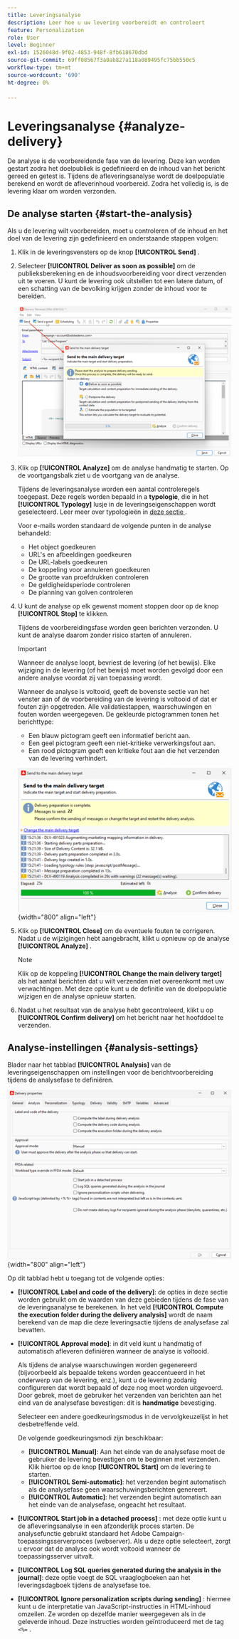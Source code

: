 ```yaml
---
title: Leveringsanalyse
description: Leer hoe u uw levering voorbereidt en controleert
feature: Personalization
role: User
level: Beginner
exl-id: 1526048d-9f02-4853-948f-8fb618670dbd
source-git-commit: 69ff08567f3a0ab827a118a089495fc75bb550c5
workflow-type: tm+mt
source-wordcount: '690'
ht-degree: 0%

---
```


# Leveringsanalyse {#analyze-delivery}

De analyse is de voorbereidende fase van de levering. Deze kan worden gestart zodra het doelpubliek is gedefinieerd en de inhoud van het bericht gereed en getest is. Tijdens de afleveringsanalyse wordt de doelpopulatie berekend en wordt de afleverinhoud voorbereid. Zodra het volledig is, is de levering klaar om worden verzonden.

## De analyse starten {#start-the-analysis}

Als u de levering wilt voorbereiden, moet u controleren of de inhoud en het doel van de levering zijn gedefinieerd en onderstaande stappen volgen:

1. Klik in de leveringsvensters op de knop **[!UICONTROL Send]** .
1. Selecteer **[!UICONTROL Deliver as soon as possible]** om de publieksberekening en de inhoudsvoorbereiding voor direct verzenden uit te voeren. U kunt de levering ook uitstellen tot een latere datum, of een schatting van de bevolking krijgen zonder de inhoud voor te bereiden.

   ![](assets/delivery-analysis-start.png)

1. Klik op **[!UICONTROL Analyze]** om de analyse handmatig te starten. Op de voortgangsbalk ziet u de voortgang van de analyse.

   Tijdens de leveringsanalyse worden een aantal controleregels toegepast. Deze regels worden bepaald in a **typologie**, die in het **[!UICONTROL Typology]** lusje in de leveringseigenschappen wordt geselecteerd. Leer meer over typologieën in [ deze sectie ](../../automation/campaign-opt/campaign-typologies.md).

   Voor e-mails worden standaard de volgende punten in de analyse behandeld:

   * Het object goedkeuren
   * URL&#39;s en afbeeldingen goedkeuren
   * De URL-labels goedkeuren
   * De koppeling voor annuleren goedkeuren
   * De grootte van proefdrukken controleren
   * De geldigheidsperiode controleren
   * De planning van golven controleren


1. U kunt de analyse op elk gewenst moment stoppen door op de knop **[!UICONTROL Stop]** te klikken.

   Tijdens de voorbereidingsfase worden geen berichten verzonden. U kunt de analyse daarom zonder risico starten of annuleren.

   >[!IMPORTANT]
   >
   >Wanneer de analyse loopt, bevriest de levering (of het bewijs). Elke wijziging in de levering (of het bewijs) moet worden gevolgd door een andere analyse voordat zij van toepassing wordt.

   Wanneer de analyse is voltooid, geeft de bovenste sectie van het venster aan of de voorbereiding van de levering is voltooid of dat er fouten zijn opgetreden. Alle validatiestappen, waarschuwingen en fouten worden weergegeven. De gekleurde pictogrammen tonen het berichttype:

   * Een blauw pictogram geeft een informatief bericht aan.
   * Een geel pictogram geeft een niet-kritieke verwerkingsfout aan.
   * Een rood pictogram geeft een kritieke fout aan die het verzenden van de levering verhindert.

   ![](assets/delivery-analysis-results.png){width="800" align="left"}

1. Klik op **[!UICONTROL Close]** om de eventuele fouten te corrigeren. Nadat u de wijzigingen hebt aangebracht, klikt u opnieuw op de analyse **[!UICONTROL Analyze]** .

   >[!NOTE]
   >
   >Klik op de koppeling **[!UICONTROL Change the main delivery target]** als het aantal berichten dat u wilt verzenden niet overeenkomt met uw verwachtingen. Met deze optie kunt u de definitie van de doelpopulatie wijzigen en de analyse opnieuw starten.
   >

1. Nadat u het resultaat van de analyse hebt gecontroleerd, klikt u op **[!UICONTROL Confirm delivery]** om het bericht naar het hoofddoel te verzenden.


## Analyse-instellingen {#analysis-settings}

Blader naar het tabblad **[!UICONTROL Analysis]** van de leveringseigenschappen om instellingen voor de berichtvoorbereiding tijdens de analysefase te definiëren.

![](assets/delivery-properties-analysis-tab.png){width="800" align="left"}

Op dit tabblad hebt u toegang tot de volgende opties:

* **[!UICONTROL Label and code of the delivery]**: de opties in deze sectie worden gebruikt om de waarden van deze gebieden tijdens de fase van de leveringsanalyse te berekenen. In het veld **[!UICONTROL Compute the execution folder during the delivery analysis]** wordt de naam berekend van de map die deze leveringsactie tijdens de analysefase zal bevatten.

* **[!UICONTROL Approval mode]**: in dit veld kunt u handmatig of automatisch afleveren definiëren wanneer de analyse is voltooid.

  Als tijdens de analyse waarschuwingen worden gegenereerd (bijvoorbeeld als bepaalde tekens worden geaccentueerd in het onderwerp van de levering, enz.), kunt u de levering zodanig configureren dat wordt bepaald of deze nog moet worden uitgevoerd. Door gebrek, moet de gebruiker het verzenden van berichten aan het eind van de analysefase bevestigen: dit is **handmatige** bevestiging.

  Selecteer een andere goedkeuringsmodus in de vervolgkeuzelijst in het desbetreffende veld.

  De volgende goedkeuringsmodi zijn beschikbaar:

   * **[!UICONTROL Manual]**: Aan het einde van de analysefase moet de gebruiker de levering bevestigen om te beginnen met verzenden. Klik hiertoe op de knop **[!UICONTROL Start]** om de levering te starten.
   * **[!UICONTROL Semi-automatic]**: het verzenden begint automatisch als de analysefase geen waarschuwingsberichten genereert.
   * **[!UICONTROL Automatic]**: het verzenden begint automatisch aan het einde van de analysefase, ongeacht het resultaat.

* **[!UICONTROL Start job in a detached process]** : met deze optie kunt u de afleveringsanalyse in een afzonderlijk proces starten. De analysefunctie gebruikt standaard het Adobe Campaign-toepassingsserverproces (webserver). Als u deze optie selecteert, zorgt u ervoor dat de analyse ook wordt voltooid wanneer de toepassingsserver uitvalt.
* **[!UICONTROL Log SQL queries generated during the analysis in the journal]**: deze optie voegt de SQL vraaglogboeken aan het leveringsdagboek tijdens de analysefase toe.
* **[!UICONTROL Ignore personalization scripts during sending]** : hiermee kunt u de interpretatie van JavaScript-instructies in HTML-inhoud omzeilen. Ze worden op dezelfde manier weergegeven als in de geleverde inhoud. Deze instructies worden geïntroduceerd met de tag `<%=` .
